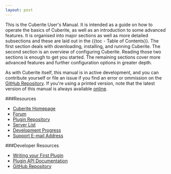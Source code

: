 ```yaml
---
layout: post
---
```

This is the Cuberite User's Manual. It is intended as a guide on how to
operate the basics of Cuberite, as well as an introduction to some advanced
features. It is organised into major sections as well as more detailed
subsections and these are laid out in the {{toc - Table of Contents}}.
The first section deals with downloading, installing, and running Cuberite.
The second section is an overview of configuring Cuberite. Reading those two
sections is enough to get you started. The remaining sections cover more
advanced features and further configuration options in greater depth.

As with Cuberite itself, this manual is in active development, and you can
contribute yourself or file an issue if you find an error or ommission on the
<a href="https://github.com/cuberite/users-manual">GitHub Repository</a>.
If you're using a printed version, note that the latest version of this
manual is always available <a href="https://book.cuberite.org/">online</a>.

###Resources
<ul>
	<li><a href="http://cuberite.org/">Cuberite Homepage</a></li>
	<li><a href="https://forum.cuberite.org/">Forum</a></li>
	<li><a href="https://forum.cuberite.org/forum-2.html">Plugin Repository</a></li>
	<li><a href="https://forum.cuberite.org/thread-1435.html">Server List</a></li>
	<li><a href="https://forum.cuberite.org/thread-2146.html">Development Progress</a></li>
	<li><a href="mailto:support@cuberite.org">Support E-mail Address</a></li>
</ul>

###Developer Resources
<ul>
	<li><a href="http://api-docs.cuberite.org/Writing-a-Cuberite-plugin.html">Writing your First Plugin</a></li>
	<li><a href="http://api-docs.cuberite.org/">Plugin API Documentation</a></li>
	<li><a href="https://github.com/cuberite/cuberite">GitHub Repository</a></li>
</ul>
